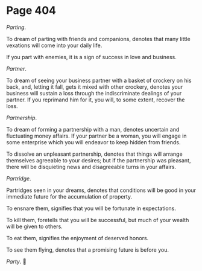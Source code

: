 # Page 404
_Parting_.


To dream of parting with friends and companions, denotes that many little
vexations will come into your daily life.


If you part with enemies, it is a sign of success in love and business.


_Partner_.


To dream of seeing your business partner with a basket of crockery
on his back, and, letting it fall, gets it mixed with other crockery,
denotes your business will sustain a loss through the indiscriminate
dealings of your partner. If you reprimand him for it, you will,
to some extent, recover the loss.


_Partnership_.


To dream of forming a partnership with a man, denotes uncertain
and fluctuating money affairs. If your partner be a woman,
you will engage in some enterprise which you will endeavor
to keep hidden from friends.


To dissolve an unpleasant partnership, denotes that things will arrange
themselves agreeable to your desires; but if the partnership was pleasant,
there will be disquieting news and disagreeable turns in your affairs.


_Partridge_.


Partridges seen in your dreams, denotes that conditions will be
good in your immediate future for the accumulation of property.


To ensnare them, signifies that you will be fortunate in expectations.


To kill them, foretells that you will be successful, but much
of your wealth will be given to others.


To eat them, signifies the enjoyment of deserved honors.


To see them flying, denotes that a promising future is before you.


_Party_.
